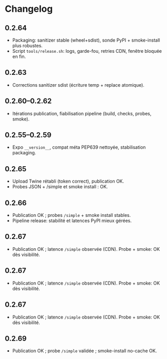 # Changelog

## 0.2.64
- Packaging: sanitizer stable (wheel+sdist), sonde PyPI + smoke-install plus robustes.
- Script `tools/release.sh`: logs, garde-fou, retries CDN, fenêtre bloquée en fin.

## 0.2.63
- Corrections sanitizer sdist (écriture temp + replace atomique).

## 0.2.60–0.2.62
- Itérations publication, fiabilisation pipeline (build, checks, probes, smoke).

## 0.2.55–0.2.59
- Expo `__version__`, compat méta PEP639 nettoyée, stabilisation packaging.

## 0.2.65
- Upload Twine rétabli (token correct), publication OK.
- Probes JSON + /simple et smoke install : OK.

## 0.2.66
- Publication OK ; probes `/simple` + smoke install stables.
- Pipeline release: stabilité et latences PyPI mieux gérées.

## 0.2.67
- Publication OK ; latence `/simple` observée (CDN). Probe + smoke: OK dès visibilité.

## 0.2.67
- Publication OK ; latence `/simple` observée (CDN). Probe + smoke: OK dès visibilité.

## 0.2.67
- Publication OK ; latence `/simple` observée (CDN). Probe + smoke: OK dès visibilité.

## 0.2.69
- Publication OK ; probe `/simple` validée ; smoke-install no-cache OK.
